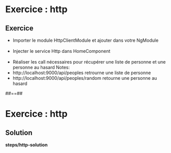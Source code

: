 <!-- .slide: class="exercice" -->
# Exercice : http
## Exercice<br>

- Importer le module HttpClientModule et ajouter dans votre NgModule<br><br>
- Injecter le service Http dans HomeComponent<br><br>
- Réaliser les call nécessaires pour récupérer une liste de personne et une personne au hasard
Notes:
- http://localhost:9000/api/peoples retrourne une liste de personne
- http://localhost:9000/api/peoples/random retourne une personne au hasard

##==##
<!-- .slide: class="exercice full-center" -->
# Exercice : http
## Solution
<b>steps/http-solution</b>
